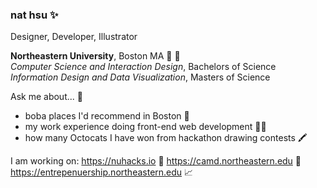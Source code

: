 ### nat hsu ✨
Designer, Developer, Illustrator

**Northeastern University**, Boston MA 📕 🐾 \
*Computer Science and Interaction Design*, Bachelors of Science \
*Information Design and Data Visualization*, Masters of Science

Ask me about... 💬 
* boba places I'd recommend in Boston 🧋
* my work experience doing front-end web development 👨‍💻
* how many Octocats I have won from hackathon drawing contests 🖍

I am working on:
https://nuhacks.io 🐙
https://camd.northeastern.edu 🎨
https://entrepenuership.northeastern.edu 📈

<!--
**indefinities/indefinities** is a ✨ _special_ ✨ repository because its `README.md` (this file) appears on your GitHub profile.

Here are some ideas to get you started:

- 🔭 I’m currently working on ...
- 🌱 I’m currently learning ...
- 👯 I’m looking to collaborate on ...
- 🤔 I’m looking for help with ...
- 💬 Ask me about ...
- 📫 How to reach me: ...
- 😄 Pronouns: ...
- ⚡ Fun fact: ...
-->
